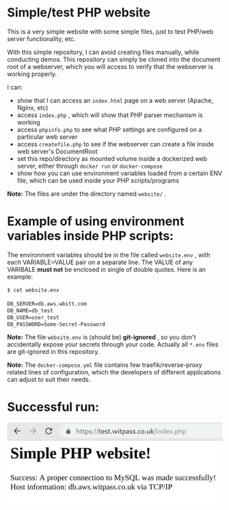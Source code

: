 # Simple/test PHP website
This is a very simple website with some simple files, just to test PHP/web server functionality, etc. 

With this simple repository, I can avoid creating files manually, while conducting demos. This repository can simply be cloned into the document root of a webserver, which you will access to verify that the webserver is working properly. 

I can:
* show that I can access an `index.html` page on a web server (Apache, Nginx, etc)
* access `index.php` , which will show that PHP parser mechanism is working
* access `phpinfo.php` to see what PHP settings are configured on a particular web server
* access `createfile.php` to see if the webserver can create a file inside web server's DocumentRoot
* set this repo/directory as mounted volume inside a dockerized web server, either through `docker run` or `docker-compose`
* show how you can use environment variables loaded from a certain ENV file, which can be used inside your PHP scripts/programs

**Note:** The files are under the directory named `website/` .


# Example of using environment variables inside PHP scripts:
The environment variables should be in the file called `website.env` , with each VARIABLE=VALUE pair on a separate line. The VALUE of any VARIBALE **must not** be enclosed in single of double quotes. Here is an example:

```
$ cat website.env

DB_SERVER=db.aws.wbitt.com
DB_NAME=db_test
DB_USER=user_test
DB_PASSWORD=Some-Secret-Password
```
**Note:** The file `website.env` is (should be) **git-ignored** , so you don't accidentally expose your secrets through your code. Actually all `*.env` files are git-ignored in this repository.

**Note:** The `docker-compose.yml` file contains few traefik/reverse-proxy related lines of configuration, which the developers of different applications can adjust to suit their needs.

# Successful run:
![simple-php-website.png](simple-php-website.png)

